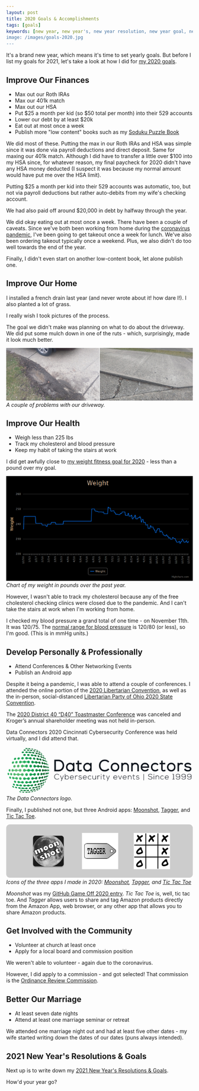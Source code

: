 ```yaml
---
layout: post
title: 2020 Goals & Accomplishments
tags: [goals]
keywords: [new year, new year's, new year resolution, new year goal, new year's resolution, new year's goal, new year resolutions, new year goals, new year's resolutions, new year's goals, resolution, resolutions, goal, goals]
image: /images/goals-2020.jpg
---
```


It's a brand new year, which means it's time to set yearly goals. But before I list my goals for 2021, let's take a look at how I did for [my 2020 goals](https://www.joehxblog.com/2020-new-years-resolutions-goals/). 

## Improve Our Finances

* Max out our Roth IRAs
* Max our 401k match
* Max out our HSA
* Put $25 a month per kid (so $50 total per month) into their 529 accounts
* Lower our debt by at least $20k
* Eat out at most once a week
* Publish more "low content" books such as my [Soduku Puzzle Book](https://www.amazon.com/dp/1707062951?tag=hendrixjoseph-20)

We did most of these. Putting the max in our Roth IRAs and HSA was simple since it was done via payroll deductions and direct deposit. Same for maxing our 401k match. Although I did have to transfer a little over $100 into my HSA since, for whatever reason, my final paycheck for 2020 didn't have any HSA money deducted (I suspect it was because my normal amount would have put me over the HSA limit).

Putting $25 a month per kid into their 529 accounts was automatic, too, but not via payroll deductions but rather auto-debits from my wife's checking account.

We had also paid off around $20,000 in debt by halfway through the year.

We did okay eating out at most once a week. There have been a couple of caveats. Since we've both been working from home during the [coronavirus pandemic](https://www.joehxblog.com/how-im-preparing-for-the-looming-recession-and-the-coronavirus-pandemic/), I've been going to get takeout once a week for lunch. We've also been ordering takeout typically once a weekend. Plus, we also didn't do too well towards the end of the year.

Finally, I didn't even start on another low-content book, let alone publish one.

## Improve Our Home

I installed a french drain last year (and never wrote about it! how dare I!). I also planted a lot of grass.

I really wish I took pictures of the process.

The goal we didn't make was planning on what to do about the driveway. We did put some mulch down in one of the ruts - which, surprisingly, made it look much better.

![A couple of problems with our driveway.](/images/driveway/problems.png)
*A couple of problems with our driveway.*

## Improve Our Health

* Weigh less than 225 lbs
* Track my cholesterol and blood pressure
* Keep my habit of taking the stairs at work

I did get awfully close to [my weight fitness goal for 2020](https://www.joehxblog.com/meeting-my-fitness-goal-in-2020/) - less than a pound over my goal.

![Chart of my weight in pounds over the past year.](/images/fitness-2020/past-year-weight-chart.png)
*Chart of my weight in pounds over the past year.*

However, I wasn't able to track my cholesterol because any of the free cholesterol checking clinics were closed due to the pandemic. And I can't take the stairs at work when I'm working from home.

I checked my blood pressure a grand total of one time - on November 11th. It was 120/75. The [normal range for blood pressure](https://www.cdc.gov/bloodpressure/about.htm) is 120/80 (or less), so I'm good. (This is in mmHg units.)

## Develop Personally & Professionally

* Attend Conferences & Other Networking Events
* Publish an Android app

Despite it being a pandemic, I was able to attend a couple of conferences. I attended the online portion of the [2020 Libertarian Convention](https://lnc2020.com/), as well as the in-person, social-distanced [Libertarian Party of Ohio 2020 State Convention](https://lpo.org/event/libertarian-party-of-ohio-2020-state-convention/).

The [2020 District 40 “D40” Toastmaster Conference](https://www.d40toastmastersconference.org/) was canceled and Kroger’s annual shareholder meeting was not held in-person.

Data Connectors 2020 Cincinnati Cybersecurity Conference was held virtually, and I did attend that.

![The Data Connectors logo.](/images/conferences/data-connectors/black-logo.jpg)
*The Data Connectors logo.*

Finally, I published not one, but three Android apps: [Moonshot](https://play.google.com/store/apps/details?id=com.joehxblox.moonshot),    [Tagger](https://play.google.com/store/apps/details?id=com.joehxblog.tictactoe), and [Tic Tac Toe](https://play.google.com/store/apps/details?id=com.joehxblog.tictactoe).

![Icons of the three apps I made in 2020: Moonshot, Tagger, and Tic Tac Toe.](/images/2020-android-app-icons.png)
*Icons of the three apps I made in 2020: [Moonshot](https://play.google.com/store/apps/details?id=com.joehxblox.moonshot),    [Tagger](https://play.google.com/store/apps/details?id=com.joehxblog.tictactoe), and [Tic Tac Toe](https://play.google.com/store/apps/details?id=com.joehxblog.tictactoe)*

*Moonshot* was my [GitHub Game Off 2020 entry](https://www.joehxblog.com/my-github-game-off-2020-entry/). *Tic Tac Toe* is, well, tic tac toe. And *Tagger* allows users to share and tag Amazon products directly from the Amazon App, web browser, or any other app that allows you to share Amazon products.

## Get Involved with the Community

* Volunteer at church at least once
* Apply for a local board and commission position

We weren't able to volunteer - again due to the coronavirus.

However, I did apply to a commission - and got selected! That commission is the [Ordinance Review Commission](https://www.hhoh.org/291/Ordinance-Review-Commission).

## Better Our Marriage

* At least seven date nights
* Attend at least one marriage seminar or retreat

We attended one marriage night out and had at least five other dates - my wife started writing down the dates of our dates (puns always intended).

## 2021 New Year's Resolutions & Goals

Next up is to write down my [2021 New Year's Resolutions & Goals](/2021-new-years-resolutions-goals/).

How'd your year go?